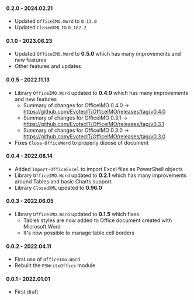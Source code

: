 ﻿#### 0.2.0 - 2024.02.21
- Updated `OfficeIMO.Word` to `0.13.0`
- Updated `ClosedXML` to `0.102.2`

#### 0.1.0 - 2023.06.23
- Updated `OfficeIMO.Word` to **0.5.0** which has many improvements and new features
- Other features and updates

#### 0.0.5 - 2022.11.13
- Library `OfficeIMO.Word` updated to **0.4.0** which has many improvements and new features
  - Summary of changes for OfficeIMO 0.4.0 -> https://github.com/EvotecIT/OfficeIMO/releases/tag/v0.4.0
  - Summary of changes for OfficeIMO 0.3.1 -> https://github.com/EvotecIT/OfficeIMO/releases/tag/v0.3.1
  - Summary of changes for OfficeIMO 0.3.0 -> https://github.com/EvotecIT/OfficeIMO/releases/tag/v0.3.0
- Fixes `Close-OfficeWord` to properly dipose of document

#### 0.0.4 - 2022.08.14
- Added `Import-OfficeExcel` to import Excel files as PowerShell objects
- Library `OfficeIMO.Word` updated to **0.2.1** which has many improvements around Tables and basic Charts support
- Library `ClosedXML` updated to **0.96.0**

#### 0.0.3 - 2022.06.05
- Library `OfficeIMO.Word` updated to **0.1.5** which fixes
  - Tables styles are now added to Office document created with Microsoft Word
  - It's now possible to manage table cell borders

#### 0.0.2 - 2022.04.11
 - First use of `OfficeImo.Word`
 - Rebuilt the `PSWriteOffice` module

#### 0.0.1 - 2022.01.01
 - First draft